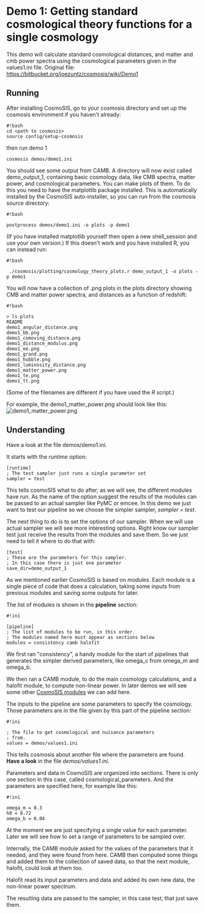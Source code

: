 # Demo 1:  Getting standard cosmological theory functions for a single cosmology #

This demo will calculate standard cosmological distances, and matter and cmb power spectra using the cosmological parameters given in the values1.ini file.
Original file: https://bitbucket.org/joezuntz/cosmosis/wiki/Demo1

## Running ##

After installing CosmoSIS, go to your cosmosis directory and set up the cosmosis environment if you haven't already:

```
#!bash
cd <path to cosmosis>
source config/setup-cosmosis
```

then run demo 1
```
cosmosis demos/demo1.ini
```

You should see some output from CAMB.  A directory will now exist called demo_output_1, containing basic cosmology data, like CMB spectra, matter power, and cosmological parameters.  You can make plots of them. To do this you need to have the matplotlib package installed. This is automatically installed by the CosmoSIS auto-installer, so you can run from the cosmosis source directory: 

```
#!bash

postprocess demos/demo1.ini -o plots -p demo1

```
(If you have installed matplotlib yourself then open a new shell_session and use your own version.)
If this doesn't work and you have installed R, you can instead run:
```
#!bash

 ./cosmosis/plotting/cosmology_theory_plots.r demo_output_1 -o plots -p demo1

```

You will now have a collection of .png plots in the plots directory showing CMB and matter power spectra, and distances as a function of redshift:


```
#!bash

> ls plots
README
demo1_angular_distance.png
demo1_bb.png
demo1_comoving_distance.png
demo1_distance_modulus.png
demo1_ee.png
demo1_grand.png
demo1_hubble.png
demo1_luminosity_distance.png
demo1_matter_power.png
demo1_te.png
demo1_tt.png

```

(Some of the filenames are different if you have used the _R_ script.)

For example, the demo1_matter_power.png should look like this:
![demo1_matter_power.png](https://bitbucket.org/repo/KdA86K/images/390541202-demo1_matter_power.png)

## Understanding ##

Have a look at the file demos/demo1.ini.

It starts with the *runtime* option:

```
[runtime]
; The test sampler just runs a single parameter set
sampler = test
```

This tells cosmoSIS what to do after, as we will see, the different modules have run.
As the name of the option suggest the results of the modules can be passed to an actual sampler like PyMC or emcee. 
In this demo we just want to test our pipeline so we choose the simpler sampler, *sampler = test*.

The next thing to do is to set the options of our sampler. 
When we will use actual sampler we will see more interesting options. Right know our sampler test just receive the results from the modules and save them. 
So we just need to tell it where to do that with:
```
[test]
; These are the parameters for this sampler.
; In this case there is just one parameter
save_dir=demo_output_1
```




As we mentioned earlier CosmoSIS is based on *modules*.  Each module is a single piece of code that does a calculation, taking some inputs from previous modules and saving some outputs for later.

The list of modules is shown in the **pipeline** section:

```
#!ini

[pipeline]
; The list of modules to be run, in this order.
; The modules named here must appear as sections below
modules = consistency camb halofit

```

We first ran "consistency", a handy module for the start of pipelines that generates the simpler derived parameters, like omega_c from omega_m and omega_b.

We then ran a CAMB module, to do the main cosmology calculations, and a halofit module, to compute non-linear power.  In later demos we will see some other [CosmoSIS modules](modules) we can add here. 

The inputs to the pipeline are some parameters to specify the cosmology.  Those parameters are in the file given by this part of the pipeline section:

```
#!ini

; The file to get cosmological and nuisance parameters
; from.
values = demos/values1.ini

```

This tells cosmosis about another file where the parameters are found.  
**Have a look** in the file *demos/values1.ini*.

Parameters and data in CosmoSIS are organized into sections.  There is only one section in this case, called cosmological_parameters.  And the parameters are specified here, for example like this:

```
#!ini

omega_m = 0.3
h0 = 0.72
omega_b = 0.04

```

At the moment we are just specifying a single value for each parameter.  Later we will see how to set a range of parameters to be sampled over.

Internally, the CAMB module asked for the values of the parameters that it needed, and they were found from here.  CAMB then computed some things and added them to the collection of saved data, so that the next module, halofit, could look at them too.

Halofit read its input parameters and data and added its own new data, the non-linear power spectrum.

The resulting data are passed to the sampler, in this case test, that just save them.
